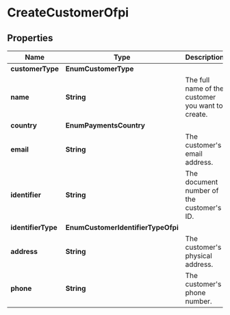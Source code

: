

# CreateCustomerOfpi


## Properties

| Name | Type | Description | Notes |
|------------ | ------------- | ------------- | -------------|
|**customerType** | **EnumCustomerType** |  |  |
|**name** | **String** | The full name of the customer you want to create.  |  |
|**country** | **EnumPaymentsCountry** |  |  |
|**email** | **String** | The customer&#39;s email address.  |  |
|**identifier** | **String** | The document number of the customer&#39;s ID.  |  |
|**identifierType** | **EnumCustomerIdentifierTypeOfpi** |  |  |
|**address** | **String** | The customer&#39;s physical address.  |  [optional] |
|**phone** | **String** | The customer&#39;s phone number.  |  [optional] |




